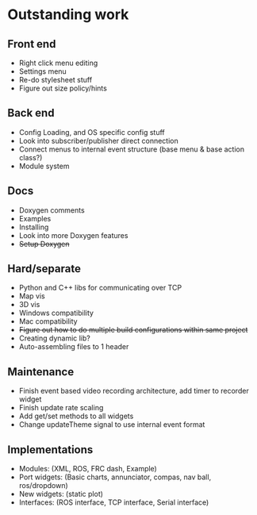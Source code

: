 # Outstanding work
## Front end
* Right click menu editing
* Settings menu
* Re-do stylesheet stuff
* Figure out size policy/hints
## Back end
* Config Loading, and OS specific config stuff
* Look into subscriber/publisher direct connection
* Connect menus to internal event structure (base menu & base action class?)
* Module system
## Docs
* Doxygen comments
* Examples
* Installing
* Look into more Doxygen features
* ~~Setup Doxygen~~
## Hard/separate
* Python and C++ libs for communicating over TCP
* Map vis
* 3D vis
* Windows compatibility
* Mac compatibility
* ~~Figure out how to do multiple build configurations within same project~~
* Creating dynamic lib?
* Auto-assembling files to 1 header
## Maintenance
* Finish event based video recording architecture, add timer to recorder widget 
* Finish update rate scaling
* Add get/set methods to all widgets
* Change updateTheme signal to use internal event format
## Implementations
* Modules: (XML, ROS, FRC dash, Example)
* Port widgets: (Basic charts, annunciator, compas, nav ball, ros/dropdown)
* New widgets: (static plot)
* Interfaces: (ROS interface, TCP interface, Serial interface)
